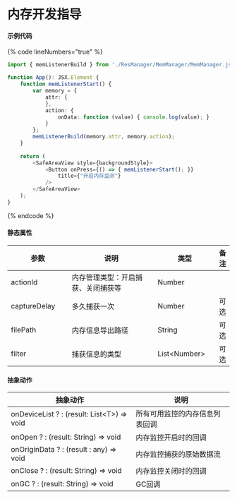 # 内存开发指导

#### 示例代码

{% code lineNumbers="true" %}
```typescript
import { memListenerBuild } from './ResManager/MemManager/MemManager.js';

function App(): JSX.Element {
    function memListenerStart() {
        var memory = {
            attr: { 
            },
            action: {
                onData: function (value) { console.log(value); }
            }
        };
        memListenerBuild(memory.attr, memory.action);
    }
    
    return (
        <SafeAreaView style={backgroundStyle}>
            <Button onPress={() => { memListenerStart(); }}
                title={"开启内存监测"}
            />
        </SafeAreaView>
    );
}
```
{% endcode %}

#### 静态属性

<table><thead><tr><th width="149">参数</th><th width="359">说明</th><th width="142">类型</th><th>备注</th></tr></thead><tbody><tr><td>actionId</td><td>内存管理类型：开启捕获、关闭捕获等</td><td>Number</td><td></td></tr><tr><td>captureDelay</td><td>多久捕获一次</td><td>Number</td><td>可选</td></tr><tr><td>filePath</td><td>内存信息导出路径</td><td>String</td><td>可选</td></tr><tr><td>filter</td><td>捕获信息的类型</td><td>List&#x3C;Number></td><td>可选</td></tr></tbody></table>

#### 抽象动作

| 抽象动作                                        | 说明              |
| ------------------------------------------- | --------------- |
| onDeviceList ? : (result: List\<T>) => void | 所有可用监控的内存信息列表回调 |
| onOpen ? : (result: String) => void         | 内存监控开启时的回调      |
| onOriginData ? : (result : any) => void     | 内存监控捕获的原始数据流    |
| onClose ? : (result: String) => void        | 内存监控关闭时的回调      |
| onGC ? : (result: String) => void           | GC回调            |
